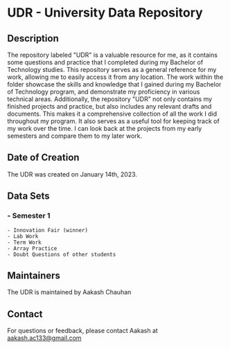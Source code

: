 # UDR - University Data Repository

## Description

The repository labeled "UDR" is a valuable resource for me, as it contains some questions and practice that I completed during my Bachelor of Technology studies. This repository serves as a general reference for my work, allowing me to easily access it from any location. The work within the folder showcase the skills and knowledge that I gained during my Bachelor of Technology program, and demonstrate my proficiency in various technical areas.
Additionally, the repository "UDR" not only contains my finished projects and practice, but also includes any relevant drafts and documents. This makes it a comprehensive collection of all the work I did throughout my program. It also serves as a useful tool for keeping track of my work over the time. I can look back at the projects from my early semesters and compare them to my later work.

## Date of Creation

The UDR was created on January 14th, 2023.

## Data Sets

### - Semester 1
    - Innovation Fair (winner)
    - Lab Work
    - Term Work
    - Array Practice
    - Doubt Questions of other students

## Maintainers

The UDR is maintained by Aakash Chauhan

## Contact

For questions or feedback, please contact Aakash at aakash.ac133@gmail.com
